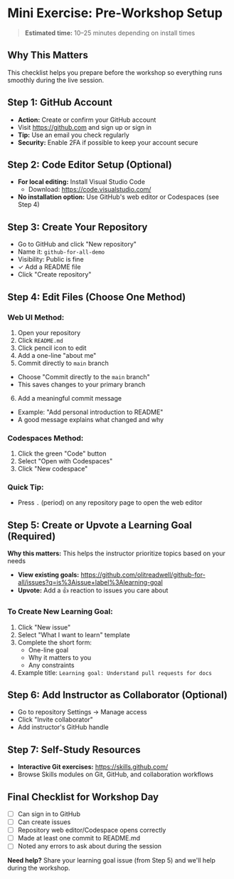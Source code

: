 # Mini Exercise: Pre-Workshop Setup

> **Estimated time:** 10–25 minutes depending on install times

## Why This Matters
This checklist helps you prepare before the workshop so everything runs smoothly during the live session.

## Step 1: GitHub Account
- **Action:** Create or confirm your GitHub account
- Visit https://github.com and sign up or sign in
- **Tip:** Use an email you check regularly
- **Security:** Enable 2FA if possible to keep your account secure

## Step 2: Code Editor Setup (Optional)
- **For local editing:** Install Visual Studio Code
  - Download: https://code.visualstudio.com/
- **No installation option:** Use GitHub's web editor or Codespaces (see Step 4)

## Step 3: Create Your Repository
- Go to GitHub and click "New repository"
- Name it: `github-for-all-demo`
- Visibility: Public is fine
- ✓ Add a README file
- Click "Create repository"

## Step 4: Edit Files (Choose One Method)
### Web UI Method:
1. Open your repository
2. Click `README.md`
3. Click pencil icon to edit
4. Add a one-line "about me"
5. Commit directly to `main` branch
  - Choose "Commit directly to the `main` branch"
  - This saves changes to your primary branch
6. Add a meaningful commit message
  - Example: "Add personal introduction to README"
  - A good message explains what changed and why

### Codespaces Method:
1. Click the green "Code" button
2. Select "Open with Codespaces"
3. Click "New codespace"

### Quick Tip:
- Press `.` (period) on any repository page to open the web editor

## Step 5: Create or Upvote a Learning Goal (Required)
**Why this matters:** This helps the instructor prioritize topics based on your needs

- **View existing goals:** https://github.com/olitreadwell/github-for-all/issues?q=is%3Aissue+label%3Alearning-goal
- **Upvote:** Add a 👍 reaction to issues you care about

### To Create New Learning Goal:
1. Click "New issue"
2. Select "What I want to learn" template
3. Complete the short form:
   - One-line goal
   - Why it matters to you
   - Any constraints
4. Example title: `Learning goal: Understand pull requests for docs`

## Step 6: Add Instructor as Collaborator (Optional)
- Go to repository Settings → Manage access
- Click "Invite collaborator" 
- Add instructor's GitHub handle

## Step 7: Self-Study Resources
- **Interactive Git exercises:** https://skills.github.com/
- Browse Skills modules on Git, GitHub, and collaboration workflows

## Final Checklist for Workshop Day
- [ ] Can sign in to GitHub
- [ ] Can create issues
- [ ] Repository web editor/Codespace opens correctly
- [ ] Made at least one commit to README.md
- [ ] Noted any errors to ask about during the session

**Need help?** Share your learning goal issue (from Step 5) and we'll help during the workshop.
